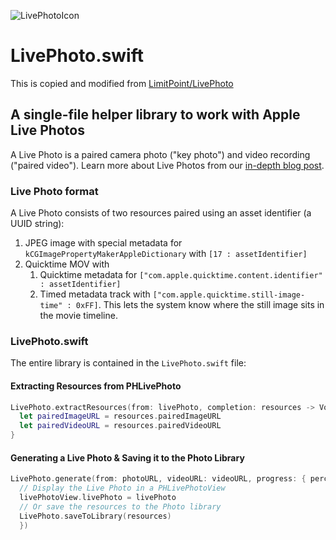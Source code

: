 ![LivePhotoIcon](https://support.apple.com/library/content/dam/edam/applecare/images/en_US/ios/iphoto/ios11-camera-live-photo-icon.png)
# LivePhoto.swift
This is copied and modified from [LimitPoint/LivePhoto](https://github.com/LimitPoint/LivePhoto)
## A single-file helper library to work with Apple Live Photos

A Live Photo is a paired camera photo ("key photo") and video recording ("paired video").
Learn more about Live Photos from our [in-depth blog post](https://www.limit-point.com/blog/2018/live-photos).

### Live Photo format
A Live Photo consists of two resources paired using an asset identifier (a UUID string):
1. JPEG image with special metadata for `kCGImagePropertyMakerAppleDictionary` with `[17 : assetIdentifier]`
2. Quicktime MOV with
     1. Quicktime metadata for `["com.apple.quicktime.content.identifier" : assetIdentifier]`
     2. Timed metadata track with `["com.apple.quicktime.still-image-time" : 0xFF]`.  This lets the system know where the still image sits in the movie timeline.

### LivePhoto.swift
The entire library is contained in the `LivePhoto.swift` file:

#### Extracting Resources from PHLivePhoto
```swift
LivePhoto.extractResources(from: livePhoto, completion: resources -> Void) {
  let pairedImageURL = resources.pairedImageURL
  let pairedVideoURL = resources.pairedVideoURL
}
```
#### Generating a Live Photo & Saving it to the Photo Library
```swift
LivePhoto.generate(from: photoURL, videoURL: videoURL, progress: { percent in }, completion: { livePhoto, resources in
  // Display the Live Photo in a PHLivePhotoView
  livePhotoView.livePhoto = livePhoto
  // Or save the resources to the Photo library
  LivePhoto.saveToLibrary(resources)
  })
```
